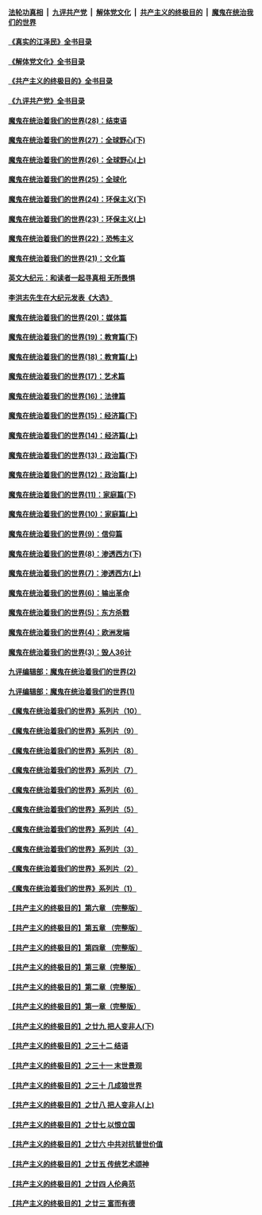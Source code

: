 ####  [法轮功真相](../../../../basic/blob/master/README.md?t=06231731) &nbsp;|&nbsp; [九评共产党](../../../../9ping.md/blob/master/README.md?t=06231731) &nbsp;|&nbsp; [解体党文化](../../../../jtdwh.md/blob/master/README.md?t=06231731)  &nbsp;|&nbsp; [共产主义的终极目的](../../../../gczydzjmd.md/blob/master/README.md?t=06231731) &nbsp;|&nbsp; [魔鬼在统治我们的世界](../../../../mgztzwmdsj.md/blob/master/README.md?t=06231731) 

#### [《真实的江泽民》全书目录](../pages/nsc422/n13721399.md?t=06231731) 

#### [《解体党文化》全书目录](../pages/nsc422/n13721157.md?t=06231731) 

#### [《共产主义的终极目的》全书目录](../pages/nsc422/n13721048.md?t=06231731) 

#### [《九评共产党》全书目录](../pages/nsc422/n13708085.md?t=06231731) 

#### [魔鬼在统治着我们的世界(28)：结束语](../pages/nsc422/n10936246.md?t=06231731) 

#### [魔鬼在统治着我们的世界(27)：全球野心(下)](../pages/nsc422/n10928319.md?t=06231731) 

#### [魔鬼在统治着我们的世界(26)：全球野心(上)](../pages/nsc422/n10900318.md?t=06231731) 

#### [魔鬼在统治着我们的世界(25)：全球化](../pages/nsc422/n10788205.md?t=06231731) 

#### [魔鬼在统治着我们的世界(24)：环保主义(下)](../pages/nsc422/n10695307.md?t=06231731) 

#### [魔鬼在统治着我们的世界(23)：环保主义(上)](../pages/nsc422/n10688613.md?t=06231731) 

#### [魔鬼在统治着我们的世界(22)：恐怖主义](../pages/nsc422/n10614727.md?t=06231731) 

#### [魔鬼在统治着我们的世界(21)：文化篇](../pages/nsc422/n10597706.md?t=06231731) 

#### [英文大纪元：和读者一起寻真相 无所畏惧](../pages/nsc422/n12542027.md?t=06231731) 

#### [李洪志先生在大纪元发表《大选》](../pages/nsc422/n12534746.md?t=06231731) 

#### [魔鬼在统治着我们的世界(20)：媒体篇](../pages/nsc422/n10586579.md?t=06231731) 

#### [魔鬼在统治着我们的世界(19)：教育篇(下)](../pages/nsc422/n10564808.md?t=06231731) 

#### [魔鬼在统治着我们的世界(18)：教育篇(上)](../pages/nsc422/n10526970.md?t=06231731) 

#### [魔鬼在统治着我们的世界(17)：艺术篇](../pages/nsc422/n10499093.md?t=06231731) 

#### [魔鬼在统治着我们的世界(16)：法律篇](../pages/nsc422/n10485969.md?t=06231731) 

#### [魔鬼在统治着我们的世界(15)：经济篇(下)](../pages/nsc422/n10469975.md?t=06231731) 

#### [魔鬼在统治着我们的世界(14)：经济篇(上)](../pages/nsc422/n10457370.md?t=06231731) 

#### [魔鬼在统治着我们的世界(13)：政治篇(下)](../pages/nsc422/n10448270.md?t=06231731) 

#### [魔鬼在统治着我们的世界(12)：政治篇(上)](../pages/nsc422/n10444576.md?t=06231731) 

#### [魔鬼在统治着我们的世界(11)：家庭篇(下)](../pages/nsc422/n10440961.md?t=06231731) 

#### [魔鬼在统治着我们的世界(10)：家庭篇(上)](../pages/nsc422/n10435448.md?t=06231731) 

#### [魔鬼在统治着我们的世界(9)：信仰篇](../pages/nsc422/n10432159.md?t=06231731) 

#### [魔鬼在统治着我们的世界(8)：渗透西方(下)](../pages/nsc422/n10429603.md?t=06231731) 

#### [魔鬼在统治着我们的世界(7)：渗透西方(上)](../pages/nsc422/n10426013.md?t=06231731) 

#### [魔鬼在统治着我们的世界(6)：输出革命](../pages/nsc422/n10421536.md?t=06231731) 

#### [魔鬼在统治着我们的世界(5)：东方杀戮](../pages/nsc422/n10417707.md?t=06231731) 

#### [魔鬼在统治着我们的世界(4)：欧洲发端](../pages/nsc422/n10414890.md?t=06231731) 

#### [魔鬼在统治着我们的世界(3)：毁人36计](../pages/nsc422/n10411583.md?t=06231731) 

#### [九评编辑部：魔鬼在统治着我们的世界(2)](../pages/nsc422/n10410036.md?t=06231731) 

#### [九评编辑部：魔鬼在统治着我们的世界(1)](../pages/nsc422/n10406825.md?t=06231731) 

#### [《魔鬼在统治着我们的世界》系列片（10）](../pages/nsc422/n12292670.md?t=06231731) 

#### [《魔鬼在统治着我们的世界》系列片（9）](../pages/nsc422/n12290859.md?t=06231731) 

#### [《魔鬼在统治着我们的世界》系列片（8）](../pages/nsc422/n12287445.md?t=06231731) 

#### [《魔鬼在统治着我们的世界》系列片（7）](../pages/nsc422/n12283425.md?t=06231731) 

#### [《魔鬼在统治着我们的世界》系列片（6）](../pages/nsc422/n12282314.md?t=06231731) 

#### [《魔鬼在统治着我们的世界》系列片（5）](../pages/nsc422/n12281419.md?t=06231731) 

#### [《魔鬼在统治着我们的世界》系列片（4）](../pages/nsc422/n12274024.md?t=06231731) 

#### [《魔鬼在统治着我们的世界》系列片（3）](../pages/nsc422/n12271322.md?t=06231731) 

#### [《魔鬼在统治着我们的世界》系列片（2）](../pages/nsc422/n12269049.md?t=06231731) 

#### [《魔鬼在统治着我们的世界》系列片（1）](../pages/nsc422/n12267575.md?t=06231731) 

#### [【共产主义的终极目的】第六章 （完整版）](../pages/nsc422/n11428913.md?t=06231731) 

#### [【共产主义的终极目的】第五章 （完整版）](../pages/nsc422/n11428912.md?t=06231731) 

#### [【共产主义的终极目的】第四章 （完整版）](../pages/nsc422/n11428907.md?t=06231731) 

#### [【共产主义的终极目的】第三章（完整版）](../pages/nsc422/n11428848.md?t=06231731) 

#### [【共产主义的终极目的】第二章（完整版）](../pages/nsc422/n11428831.md?t=06231731) 

#### [【共产主义的终极目的】第一章（完整版）](../pages/nsc422/n11417651.md?t=06231731) 

#### [【共产主义的终极目的】之廿九 把人变非人(下)](../pages/nsc422/n11344140.md?t=06231731) 

#### [【共产主义的终极目的】之三十二 结语](../pages/nsc422/n11360535.md?t=06231731) 

#### [【共产主义的终极目的】之三十一 末世景观](../pages/nsc422/n11351129.md?t=06231731) 

#### [【共产主义的终极目的】之三十 几成狼世界](../pages/nsc422/n11348280.md?t=06231731) 

#### [【共产主义的终极目的】之廿八 把人变非人(上)](../pages/nsc422/n11340492.md?t=06231731) 

#### [【共产主义的终极目的】之廿七 以恨立国](../pages/nsc422/n11336944.md?t=06231731) 

#### [【共产主义的终极目的】之廿六 中共对抗普世价值](../pages/nsc422/n11324785.md?t=06231731) 

#### [【共产主义的终极目的】之廿五 传统艺术颂神](../pages/nsc422/n11296396.md?t=06231731) 

#### [【共产主义的终极目的】之廿四 人伦典范](../pages/nsc422/n11296397.md?t=06231731) 

#### [【共产主义的终极目的】之廿三 富而有德](../pages/nsc422/n11283598.md?t=06231731) 

